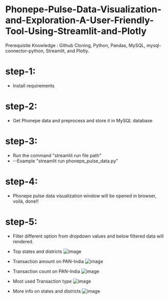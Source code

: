 # Phonepe-Pulse-Data-Visualization-and-Exploration-A-User-Friendly-Tool-Using-Streamlit-and-Plotly

Prerequisite Knowledge : Github Cloning, Python, Pandas, MySQL,
mysql-connector-python, Streamlit, and Plotly.

# step-1:
* Install requirements

# step-2:
* Get Phonepe data and preprocess and store it in MySQL database

# step-3:
* Run the command "streamlit run file path"
* --Example "streamlit run phonepe_pulse_data.py"

# step-4:
* Phonepe pulse data visualization window will be opened in browser, voilà, done!!


# step-5:
* Filter different option from dropdown values and below filtered data will rendered.

* Top states and districts
![image](https://github.com/Mahalingameaswarasamy07/Phonepe-Pulse-Data-Visualization-and-Exploration-A-User-Friendly-Tool-Using-Streamlit-and-Plotly/assets/123309711/2f74ae05-3e10-4aaf-9a5a-43e82aec70e8)

* Transaction amount on PAN-India
![image](https://github.com/Mahalingameaswarasamy07/Phonepe-Pulse-Data-Visualization-and-Exploration-A-User-Friendly-Tool-Using-Streamlit-and-Plotly/assets/123309711/4f127450-1752-4adb-96ac-695d8fbe0ad2)


* Transaction count on PAN-India
![image](https://github.com/Mahalingameaswarasamy07/Phonepe-Pulse-Data-Visualization-and-Exploration-A-User-Friendly-Tool-Using-Streamlit-and-Plotly/assets/123309711/1cfb62ab-e02b-4651-8b82-2560bbff3449)


* Most used Transaction type
![image](https://github.com/Mahalingameaswarasamy07/Phonepe-Pulse-Data-Visualization-and-Exploration-A-User-Friendly-Tool-Using-Streamlit-and-Plotly/assets/123309711/ce885bec-a3e0-4d0b-b310-f82e144ae37c)


* More info on states and districts
![image](https://github.com/Mahalingameaswarasamy07/Phonepe-Pulse-Data-Visualization-and-Exploration-A-User-Friendly-Tool-Using-Streamlit-and-Plotly/assets/123309711/d7f6c56a-9a9e-4441-bf5f-41a2269e3204)





